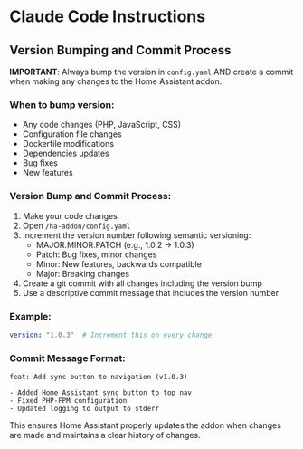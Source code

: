 # Claude Code Instructions

## Version Bumping and Commit Process

**IMPORTANT**: Always bump the version in `config.yaml` AND create a commit when making any changes to the Home Assistant addon.

### When to bump version:
- Any code changes (PHP, JavaScript, CSS)
- Configuration file changes
- Dockerfile modifications
- Dependencies updates
- Bug fixes
- New features

### Version Bump and Commit Process:
1. Make your code changes
2. Open `/ha-addon/config.yaml`
3. Increment the version number following semantic versioning:
   - MAJOR.MINOR.PATCH (e.g., 1.0.2 → 1.0.3)
   - Patch: Bug fixes, minor changes
   - Minor: New features, backwards compatible
   - Major: Breaking changes
4. Create a git commit with all changes including the version bump
5. Use a descriptive commit message that includes the version number

### Example:
```yaml
version: "1.0.3"  # Increment this on every change
```

### Commit Message Format:
```
feat: Add sync button to navigation (v1.0.3)

- Added Home Assistant sync button to top nav
- Fixed PHP-FPM configuration
- Updated logging to output to stderr
```

This ensures Home Assistant properly updates the addon when changes are made and maintains a clear history of changes.